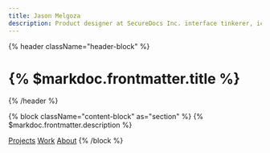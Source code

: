 ```yaml
---
title: Jason Melgoza
description: Product designer at SecureDocs Inc. interface tinkerer, icon illustrator, and defender of the universe.
---
```


{% header className="header-block" %}
# {% $markdoc.frontmatter.title %}
{% /header %}

{% block className="content-block" as="section" %}
{% $markdoc.frontmatter.description %}

[Projects](/about)
[Work](/about)
[About](/about)
{% /block %}
